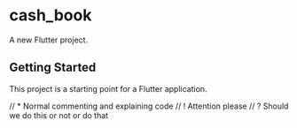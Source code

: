 # cash_book

A new Flutter project.

## Getting Started

This project is a starting point for a Flutter application.

// * Normal commenting and explaining code
// ! Attention please
// ? Should we do this or not or do that